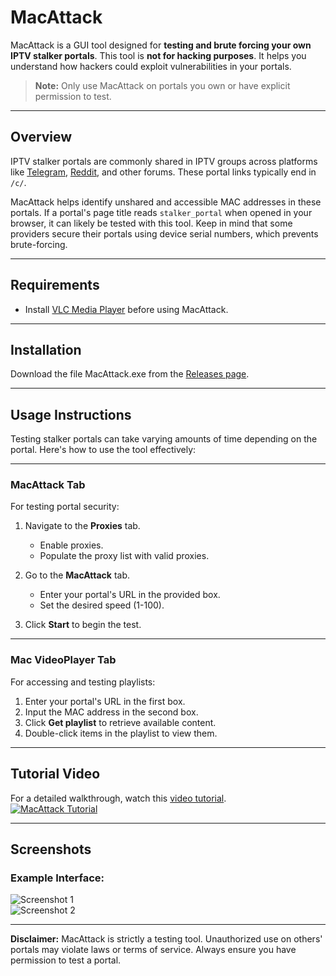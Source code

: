 # MacAttack

MacAttack is a GUI tool designed for **testing and brute forcing your own IPTV stalker portals**. This tool is **not for hacking purposes**. It helps you understand how hackers could exploit vulnerabilities in your portals. 

> **Note:** Only use MacAttack on portals you own or have explicit permission to test.

---

## Overview

IPTV stalker portals are commonly shared in IPTV groups across platforms like [Telegram](https://www.google.com/search?q=inurl:%22t.me%22%20telegram+iptv+mac+portal), [Reddit](https://www.reddit.com/r/iptvglory/), and other forums. These portal links typically end in `/c/`.

MacAttack helps identify unshared and accessible MAC addresses in these portals. If a portal's page title reads `stalker_portal` when opened in your browser, it can likely be tested with this tool. Keep in mind that some providers secure their portals using device serial numbers, which prevents brute-forcing.

---

## Requirements

- Install [VLC Media Player](https://www.videolan.org/vlc/download-windows.html) before using MacAttack.

---

## Installation

Download the file MacAttack.exe from the [Releases page](https://github.com/Evilvir-us/MacAttack/releases).

---

## Usage Instructions

Testing stalker portals can take varying amounts of time depending on the portal. Here's how to use the tool effectively:

---

### **MacAttack Tab**  
For testing portal security:

1. Navigate to the **Proxies** tab.  
   - Enable proxies.  
   - Populate the proxy list with valid proxies.  

2. Go to the **MacAttack** tab.  
   - Enter your portal's URL in the provided box.  
   - Set the desired speed (1-100).  

3. Click **Start** to begin the test.

---

### **Mac VideoPlayer Tab**  
For accessing and testing playlists:

1. Enter your portal's URL in the first box.  
2. Input the MAC address in the second box.  
3. Click **Get playlist** to retrieve available content.  
4. Double-click items in the playlist to view them.

---

## Tutorial Video

For a detailed walkthrough, watch this [video tutorial](https://www.youtube.com/watch?v=90joS8qgbrQ).  
[![MacAttack Tutorial](https://img.youtube.com/vi/90joS8qgbrQ/0.jpg)](https://www.youtube.com/watch?v=90joS8qgbrQ)

---

## Screenshots

### Example Interface:
![Screenshot 1](https://evilvir.us/application/files/5817/3190/3286/Macattack1.png)  
![Screenshot 2](https://evilvir.us/application/files/6717/3190/3290/Macattack2.png)

---

**Disclaimer:** MacAttack is strictly a testing tool. Unauthorized use on others' portals may violate laws or terms of service. Always ensure you have permission to test a portal.
